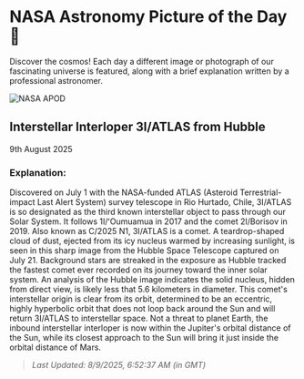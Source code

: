 
  # NASA Astronomy Picture of the Day 🌌

  Discover the cosmos! Each day a different image or photograph of our fascinating universe is featured, along with a brief explanation written by a professional astronomer.

![NASA APOD](https://apod.nasa.gov/apod/image/2508/3I_Hubble.jpg)

## Interstellar Interloper 3I/ATLAS from Hubble

9th August 2025

### Explanation: 

Discovered on July 1 with the NASA-funded ATLAS (Asteroid Terrestrial-impact Last Alert System) survey telescope in Rio Hurtado, Chile, 3I/ATLAS is so designated as the third known interstellar object to pass through our Solar System. It follows 1I/ʻOumuamua in 2017 and the comet 2I/Borisov in 2019.  Also known as C/2025 N1, 3I/ATLAS is a comet. A teardrop-shaped cloud of dust, ejected from its icy nucleus warmed by increasing sunlight, is seen in this sharp image from the Hubble Space Telescope captured on July 21. Background stars are streaked in the exposure as Hubble tracked the fastest comet ever recorded on its journey toward the inner solar system. An analysis of the Hubble image indicates the solid nucleus, hidden from direct view, is likely less that 5.6 kilometers in diameter. This comet's interstellar origin is clear from its orbit, determined to be an eccentric, highly hyperbolic orbit that does not loop back around the Sun and will return 3I/ATLAS to interstellar space. Not a threat to planet Earth, the inbound interstellar interloper is now within the Jupiter's orbital distance of the Sun, while its closest approach to the Sun will bring it just inside the orbital distance of Mars.

> _Last Updated: 8/9/2025, 6:52:37 AM (in GMT)_
